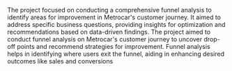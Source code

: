 The project focused on conducting a comprehensive funnel analysis to identify areas for improvement in Metrocar's customer journey. It aimed to address specific business questions, providing insights for optimization and recommendations based on data-driven findings.
The project aimed to conduct funnel analysis on Metrocar's customer journey to uncover drop-off points and recommend strategies for improvement. Funnel analysis helps in identifying where users exit the funnel, aiding in enhancing desired outcomes like sales and conversions
